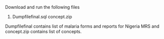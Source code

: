 Download and run the following files
1. Dumpfilefinal.sql
concept.zip

Dumpfilefinal contains list of malaria forms and reports for Nigeria MRS and concept.zip contains list of concepts.
